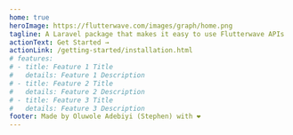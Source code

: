 ```yaml
---
home: true
heroImage: https://flutterwave.com/images/graph/home.png
tagline: A Laravel package that makes it easy to use Flutterwave APIs
actionText: Get Started →
actionLink: /getting-started/installation.html
# features:
# - title: Feature 1 Title
#   details: Feature 1 Description
# - title: Feature 2 Title
#   details: Feature 2 Description
# - title: Feature 3 Title
#   details: Feature 3 Description
footer: Made by Oluwole Adebiyi (Stephen) with ❤️
---
```

